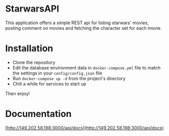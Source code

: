 # StarwarsAPI
This application offers a simple REST api for listing starwars' movies, posting comment on movies 
and fetching the character set for each movie.

# Installation
- Clone the repository 
- Edit the database environment data in `docker-compose.yml` file to match the settings in your `config/config.json` file
- Run `docker-compose up -d` from the project's directory
- Chill a while for services to start up

Then enjoy!

# Documentation

[http://149.202.58.198:3000/api/docs](http://149.202.58.198:3000/api/docs)
